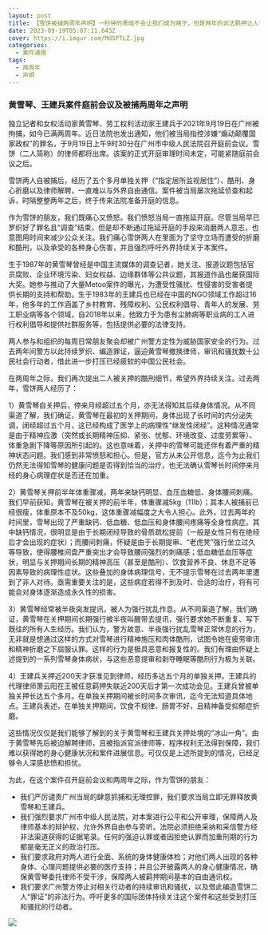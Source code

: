 ```yaml
---
layout: post
title: 【雪饼被捕两周年声明】一秒钟的黑暗不会让我们成为瞎子，但是两年的非法羁押让人愤怒和痛苦
date: 2023-09-19T05:07:11.643Z
cover: https://i.imgur.com/Md5PTLZ.jpg
categories:
  - 案件通报
tags:
  - 两周年
  - 声明
---
```

### 黄雪琴、王建兵案件庭前会议及被捕两周年之声明

独立记者和女权活动家黄雪琴、劳工权利活动家王建兵于2021年9月19日在广州被拘捕，如今已满两周年。近日法院也发出通知，他们被当局指控涉嫌“煽动颠覆国家政权”的罪名，于9月19日上午9时30分在广州市中级人民法院召开庭前会议。雪饼（二人简称）的律师都将出席。该案的正式开庭审理时间未定，可能紧随庭前会议之后。

雪饼两人自被捕后，经历了五个多月单独关押（“指定居所监视居住”）、酷刑、身心折磨以及律师解聘，一直难以与外界自由通信。案件被当局屡次拖延侦查和起诉，时隔整整两年之后，终于传来法院准备开庭的信息。

作为雪饼的朋友，我们既痛心又愤怒。我们愤怒当局一直拖延开庭。尽管当局早已罗织好了罪名且“调查”结束，但是却不断通过拖延开庭的手段来消磨两人意志，也意图用时间来减少公众关注。我们痛心雪饼两人在里面为了坚守立场而遭受的折磨和酷刑，以及承受的各种身心伤害，并且强烈呼吁外界持续关于本案件。

生于1987年的黄雪琴曾经是中国主流媒体的调查记者，她关注、报道议题包括官员腐败、企业环境污染、妇女权益、边缘群体等公共议题，其报道作品也屡获国际大奖。她参与推动了大量Metoo案件的曝光，为遭受性骚扰、性侵害的受害者提供长期的支持和帮助。生于1983年的王建兵也已经在中国的NGO领域工作超过16年，他多年的工作涵盖了乡村教育、残障权利、公民权利倡导、青年人的发展、劳工职业病等各个领域，自2018年以来，他致力于为患有尘肺病等职业病的工人进行权利倡导和提供社群服务等，包括提供必要的法律支持。

两人参与和组织的每周日常朋友聚会却被广州警方定性为威胁国家安全的行为。过去两年间警方以此持续罗织、编造罪证，逼迫黄雪琴撤换律师，审讯和骚扰数十公民社会行动者，借此进一步打压已经疲软的中国公民社会。

在两周年之际，我们再次提出二人被关押的酷刑细节，希望外界持续关注。过去两年，雪饼两人经历了：

1）黄雪琴自关押后，停来月经超过五个月，亦无法得知其后续身体情况。从不同渠道了解，我们确证，黄雪琴在最初的关押期间，身体出现了长时间的内分泌失调，闭经超过五个月，这已经构成了医学上的病理性“继发性闭经”。这种情况通常是由于精神应激（突然或长期精神压抑、紧张、忧郁、环境改变、过度劳累等）、体重急剧下降等原因所引起的。这也意味着，关押中的雪琴可能还伴有着严重的精神状态问题。我们感到非常愤怒和担心。但是，官方从未公开信息，迄今为止我们仍然无法得知雪琴的健康问题是否得到恰当的治疗，也无法确认雪琴长时间停来月经的身心病理症状是否还在加重。

2）黄雪琴关押前半年体重骤减，两年来缺钙明显、血压血糖低、身体腰间刺痛。我们早前获知，黄雪琴在被关押的前半年，体重骤减5kg（11lb）；其本人被捕前已经很瘦，体重原本不及50kg，这体重骤减幅度之大令人担心。此外，过去两年的时间里，雪琴出现了严重缺钙、低血糖、低血压和身体腰间疼痛等全身性病症。其中缺钙情况，很明显是由于长期闭经导致的骨质疏松提前（一般是女性只有在绝经后才会出现的症状）；而腰间刺痛，怀疑是由于长期提审、“老虎凳”强行坐立过久等导致，使得腰椎间盘严重突出才会导致腰间强烈的刺痛感；低血糖低血压等症状，明显与关押期间长期的精神高压（甚至是酷刑）、饮食营养不良、休息不足等因素导致的病理性症状。这些叠加的身体病理信号，无不提示雪琴在过去两年里遭到了非人对待。亟需重要关注的是，这些病症若得不到及时、合适的治疗，将有可能会对身体逐渐造成永久性的损害。

3）黄雪琴经常被半夜突发提讯，被人为强行扰乱作息。从不同渠道了解，我们确证，黄雪琴在关押期间长期强行被半夜叫醒带去提讯，强行要求她不断重复、写下既往的所有人生经历。我们认为，警方故意、半夜强行扰乱雪琴正常休息的行为，无非就是想通过这样的方式对雪琴进行精神施压和肉体酷刑，试图令她在疲劳审讯和精神折磨之下屈服认罪。这样的行为是极具恶意和报复性的。我们有理由怀疑上述提到的一系列雪琴身体病状，与这些恶意提审和剥夺睡眠等酷刑行为极为关联。

4）王建兵关押近200天才获准见到律师，经历多达五个月的单独关押。王建兵的代理律师萧云阳在王被任意羁押失联近200天后才第一次成功会见。王建兵曾被单独关押长达五个多月。在单独关押期间被长时间多次审讯，迄今无法知道具体地点。王建兵表述，在单独关押期间，饮食不规律、肠胃不好，且精神备受抑郁症折磨。

这些情况仅仅是我们能够了解到的关于黄雪琴和王建兵关押处境的“冰山一角”。由于黄雪琴先后被迫解聘律师，且被指派官派律师等，程序权利无法得到保障，我们难以获得她的身心健康状况和案件进展信息。可仅仅是上述所提到的情况，已经足够令人深感悲愤和担忧。

为此，在这个案件召开庭前会议和两周年之际，作为雪饼的朋友：

* 我们严厉谴责广州当局的肆意抓捕和无理控罪，我们要求当局立即无罪释放黄雪琴和王建兵。
* 我们强烈要求广州市中级人民法院，对本案进行公平和公开审理，保障两人及律师基本的辩护权，允许外界自由参与旁听。法院必须拒绝采纳和采信警方经非法渠道获得的证据笔录。任何的强迫认罪或者因拒绝认罪而加重刑期的行为都是毫无正义的政治打压。
* 我们要求政府对两人进行全面、系统的身体健康体检；对他们两人出现的各种身体、心理问题提供必要的医疗支持；并且公开披露两人的身心健康情况，确保黄雪琴委托律师不受干涉，保障两人被羁押期间基本的自由通讯权。
* 我们要求广州警方停止对相关行动者的持续审讯和骚扰，以及借此编造雪饼二人“罪证”的非法行为。呼吁更多的国际团体持续关注这个案件和这些受到打压和骚扰的行动者。

![](https://i.imgur.com/Md5PTLZ.jpg)